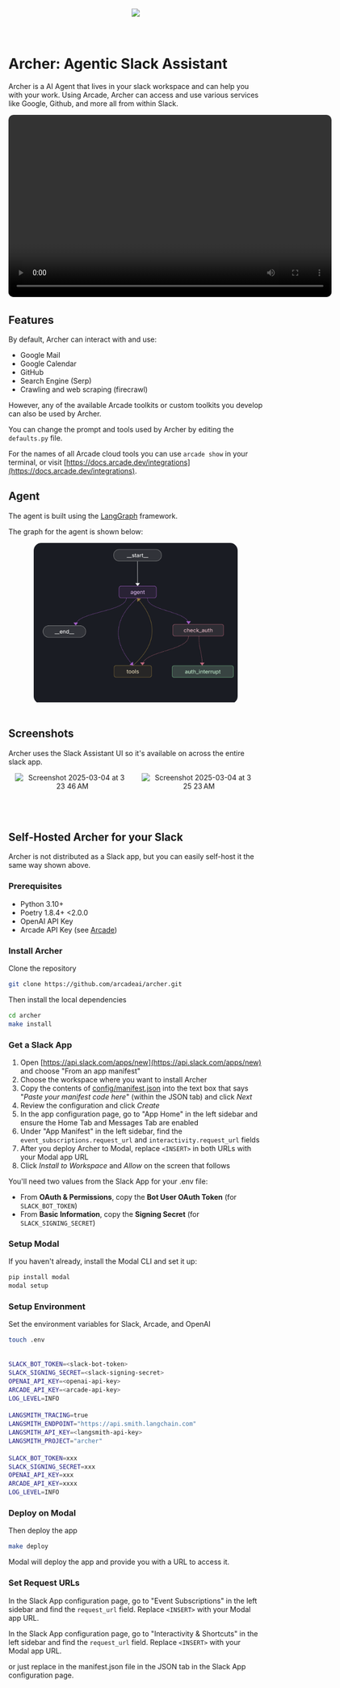 <h3 align="center">
  <a name="readme-top"></a>
  <img
    src="https://docs.arcade.dev/images/logo/arcade-logo.png"
    style="width: 250px;"
  >
</h3>

<br>

# Archer: Agentic Slack Assistant

Archer is a AI Agent that lives in your slack workspace and can help you with your work.
Using Arcade, Archer can access and use various services like Google, Github, and more all
from within Slack.

<div style="text-align: center;">
<video width="640" height="360" style="border-radius: 10px;" controls>
  <source src="https://raw.githubusercontent.com/ArcadeAI/SlackAgent/77334945accf5f2f7758c7fafd17520a198f6ba5/assets/Archer%20Demo.mp4" type="video/mp4">
  Your browser does not support the video tag.
</video>
</div>





## Features

By default, Archer can interact with and use:
- Google Mail
- Google Calendar
- GitHub
- Search Engine (Serp)
- Crawling and web scraping (firecrawl)

However, any of the available Arcade toolkits or custom toolkits you develop can also be
used by Archer.

You can change the prompt and tools used by Archer by editing
the ``defaults.py`` file.

For the names of all Arcade cloud tools you can use ``arcade show`` in your terminal,
or visit [https://docs.arcade.dev/integrations](https://docs.arcade.dev/integrations).

## Agent

The agent is built using the [LangGraph](https://langchain.com/langgraph) framework.

The graph for the agent is shown below:

<div style="text-align: center; width: 80%; height: 80%; margin: 0 auto; border-radius: 15px; overflow: hidden;">
  <img src="https://raw.githubusercontent.com/ArcadeAI/SlackAgent/77334945accf5f2f7758c7fafd17520a198f6ba5/assets/Archer-Graph.png" alt="Archer Graph" />
</div>

<br>

## Screenshots

Archer uses the Slack Assistant UI so it's available on across the entire slack app.

<div style="text-align: center;">
  <img style="display: inline-block; width: 45%; margin: 0 10px;" alt="Screenshot 2025-03-04 at 3 23 46 AM" src="https://github.com/user-attachments/assets/22db9c33-36bf-414f-b04f-c70234552144" />
  <img style="display: inline-block; width: 45%; margin: 0 10px;" alt="Screenshot 2025-03-04 at 3 25 23 AM" src="https://github.com/user-attachments/assets/f743d286-6bde-4995-b5a0-77e8d32f203d" />
</div>



<br>
<br>
<br>

## Self-Hosted Archer for your Slack

Archer is not distributed as a Slack app, but you can easily self-host it the
same way shown above.


### Prerequisites

- Python 3.10+
- Poetry 1.8.4+ <2.0.0
- OpenAI API Key
- Arcade API Key (see [Arcade](https://docs.arcade.dev/home/api-keys))


### Install Archer

Clone the repository

```bash
git clone https://github.com/arcadeai/archer.git

```
Then install the local dependencies

```bash
cd archer
make install
```

### Get a Slack App

1. Open [https://api.slack.com/apps/new](https://api.slack.com/apps/new) and choose "From an app manifest"
2. Choose the workspace where you want to install Archer
3. Copy the contents of [config/manifest.json](./config/manifest.json) into the text box that says "*Paste your manifest code here*" (within the JSON tab) and click *Next*
4. Review the configuration and click *Create*
5. In the app configuration page, go to "App Home" in the left sidebar and ensure the Home Tab and Messages Tab are enabled
6. Under "App Manifest" in the left sidebar, find the `event_subscriptions.request_url` and `interactivity.request_url` fields
7. After you deploy Archer to Modal, replace `<INSERT>` in both URLs with your Modal app URL
8. Click *Install to Workspace* and *Allow* on the screen that follows

You'll need two values from the Slack App for your .env file:
- From **OAuth & Permissions**, copy the **Bot User OAuth Token** (for `SLACK_BOT_TOKEN`)
- From **Basic Information**, copy the **Signing Secret** (for `SLACK_SIGNING_SECRET`)


### Setup Modal

If you haven't already, install the Modal CLI and set it up:
```bash
pip install modal
modal setup
```


### Setup Environment

Set the environment variables for Slack, Arcade, and OpenAI

```bash
touch .env
```

```bash

SLACK_BOT_TOKEN=<slack-bot-token>
SLACK_SIGNING_SECRET=<slack-signing-secret>
OPENAI_API_KEY=<openai-api-key>
ARCADE_API_KEY=<arcade-api-key>
LOG_LEVEL=INFO

LANGSMITH_TRACING=true
LANGSMITH_ENDPOINT="https://api.smith.langchain.com"
LANGSMITH_API_KEY=<langsmith-api-key>
LANGSMITH_PROJECT="archer"

SLACK_BOT_TOKEN=xxx
SLACK_SIGNING_SECRET=xxx
OPENAI_API_KEY=xxx
ARCADE_API_KEY=xxxx
LOG_LEVEL=INFO

```

### Deploy on Modal

Then deploy the app

```bash
make deploy
```

Modal will deploy the app and provide you with a URL to access it.


### Set Request URLs

In the Slack App configuration page, go to "Event Subscriptions" in the left sidebar and find the `request_url` field.
Replace `<INSERT>` with your Modal app URL.

In the Slack App configuration page, go to "Interactivity & Shortcuts" in the left sidebar and find the `request_url` field.
Replace `<INSERT>` with your Modal app URL.

or just replace in the manifest.json file in the JSON tab in the Slack App configuration page.

